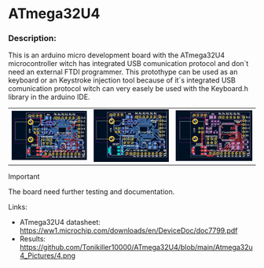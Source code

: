 # ATmega32U4

### Description:
This is an arduino micro development board with the ATmega32U4 microcontroller witch has integrated USB comunication protocol and don\`t need an external FTDI programmer.
This protothype can be used as an keyboard or an Keystroke injection tool because of it\`s integrated USB comunication protocol witch can very easely be used with the Keyboard.h library in the arduino IDE.

<table>
  <tr>
    <td><img src="https://github.com/Tonikiller10000/ATmega32U4/blob/main/Atmega32u4_Pictures/3.png"/></td>
    <td><img src="https://github.com/Tonikiller10000/ATmega32U4/blob/main/Atmega32u4_Pictures/2.png"/></td>
    <td><img src="https://github.com/Tonikiller10000/ATmega32U4/blob/main/Atmega32u4_Pictures/1.png"/></td>
  </tr>
 </table>

> [!IMPORTANT]
> The board need further testing and documentation. 


Links:
- ATmega32U4 datasheet: https://ww1.microchip.com/downloads/en/DeviceDoc/doc7799.pdf
- Results: https://github.com/Tonikiller10000/ATmega32U4/blob/main/Atmega32u4_Pictures/4.png




